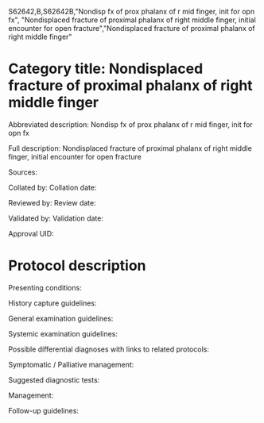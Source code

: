 S62642,B,S62642B,"Nondisp fx of prox phalanx of r mid finger, init for opn fx", "Nondisplaced fracture of proximal phalanx of right middle finger, initial encounter for open fracture","Nondisplaced fracture of proximal phalanx of right middle finger"
# Category title: Nondisplaced fracture of proximal phalanx of right middle finger

Abbreviated description: Nondisp fx of prox phalanx of r mid finger, init for opn fx

Full description: Nondisplaced fracture of proximal phalanx of right middle finger, initial encounter for open fracture

Sources:

Collated by:
Collation date:

Reviewed by:
Review date:

Validated by:
Validation date:

Approval UID:

# Protocol description

Presenting conditions:

History capture guidelines:

General examination guidelines:

Systemic examination guidelines:

Possible differential diagnoses with links to related protocols:

Symptomatic / Palliative management:

Suggested diagnostic tests:

Management:

Follow-up guidelines:
